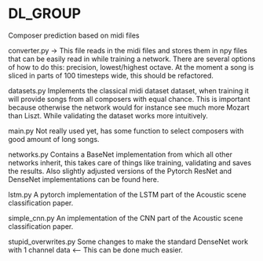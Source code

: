 # DL_GROUP
Composer prediction based on midi files

converter.py ->
This file reads in the midi files and stores them in npy files that can be easily read in while training a network.
There are several options of how to do this: precision, lowest/highest octave.
At the moment a song is sliced in parts of 100 timesteps wide, this should be refactored.

datasets.py
Implements the classical midi dataset dataset, when training it will provide songs from all composers with equal chance.
This is important because otherwise the network would for instance see much more Mozart than Liszt.
While validating the dataset works more intuitively.

main.py
Not really used yet, has some function to select composers with good amount of long songs.

networks.py
Contains a BaseNet implementation from which all other networks inherit, this takes care of things like training,
validating and saves the results.
Also slightly adjusted versions of the Pytorch ResNet and DenseNet implementations can be found here.

lstm.py
A pytorch implementation of the LSTM part of the Acoustic scene classification paper.

simple_cnn.py
An implementation of the CNN part of the Acoustic scene classification paper.

stupid_overwrites.py
Some changes to make the standard DenseNet work with 1 channel data <-- This can be done much easier.